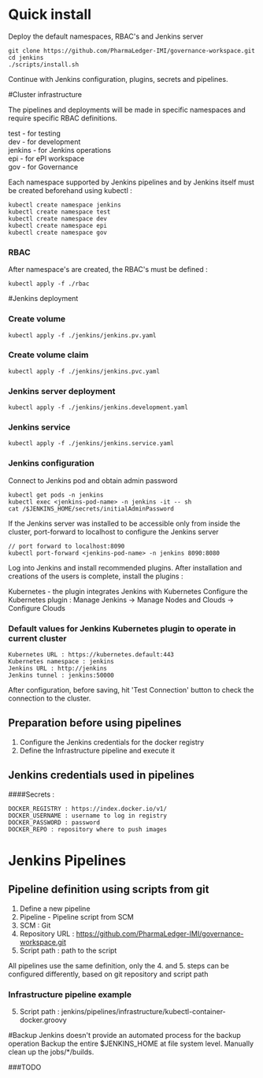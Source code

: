 # Quick install

Deploy the default namespaces, RBAC's and Jenkins server
```shell
git clone https://github.com/PharmaLedger-IMI/governance-workspace.git
cd jenkins
./scripts/install.sh
```

Continue with Jenkins configuration, plugins, secrets and pipelines.


#Cluster infrastructure

The pipelines and deployments will be made in specific namespaces and require specific RBAC definitions.

test - for testing <br/>
dev - for development <br/>
jenkins - for Jenkins operations <br/>
epi - for ePI workspace <br/>
gov - for Governance <br/>

Each namespace supported by Jenkins pipelines and by Jenkins itself must be created beforehand using kubectl :

```shell
kubectl create namespace jenkins
kubectl create namespace test
kubectl create namespace dev
kubectl create namespace epi
kubectl create namespace gov
```

### RBAC
After namespace's are created, the RBAC's must be defined :
```shell
kubectl apply -f ./rbac
```
#Jenkins deployment

### Create volume 
```shell
kubectl apply -f ./jenkins/jenkins.pv.yaml
```
### Create volume claim
```shell
kubectl apply -f ./jenkins/jenkins.pvc.yaml
```
### Jenkins server deployment
```shell
kubectl apply -f ./jenkins/jenkins.development.yaml
```
### Jenkins service
```shell
kubectl apply -f ./jenkins/jenkins.service.yaml
```
### Jenkins configuration

Connect to Jenkins pod and obtain admin password

```shell
kubectl get pods -n jenkins
kubectl exec <jenkins-pod-name> -n jenkins -it -- sh
cat /$JENKINS_HOME/secrets/initialAdminPassword
```
If the Jenkins server was installed to be accessible only from inside the cluster, port-forward to localhost to configure the Jenkins server

```shell
// port forward to localhost:8090
kubectl port-forward <jenkins-pod-name> -n jenkins 8090:8080
```
Log into Jenkins and install recommended plugins. After installation and creations of the users is complete, install the plugins :

Kubernetes - the plugin integrates Jenkins with Kubernetes
Configure the Kubernetes plugin : Manage Jenkins -> Manage Nodes and Clouds -> Configure Clouds

### Default values for Jenkins Kubernetes plugin to operate in current cluster
```
Kubernetes URL : https://kubernetes.default:443
Kubernetes namespace : jenkins
Jenkins URL : http://jenkins
Jenkins tunnel : jenkins:50000 
```

After configuration, before saving, hit 'Test Connection' button to check the connection to the cluster.

## Preparation before using pipelines

1. Configure the Jenkins credentials for the docker registry
2. Define the Infrastructure pipeline and execute it

## Jenkins credentials used in pipelines

####Secrets :
```
DOCKER_REGISTRY : https://index.docker.io/v1/
DOCKER_USERNAME : username to log in registry
DOCKER_PASSWORD : password
DOCKER_REPO : repository where to push images
```

# Jenkins Pipelines

## Pipeline definition using scripts from git

1. Define a new pipeline
2. Pipeline - Pipeline script from SCM
3. SCM : Git
4. Repository URL : https://github.com/PharmaLedger-IMI/governance-workspace.git
5. Script path : path to the script

All pipelines use the same definition, only the 4. and 5. steps can be configured differently, based on git repository and script path 

### Infrastructure pipeline example

5. Script path : jenkins/pipelines/infrastructure/kubectl-container-docker.groovy



#Backup
Jenkins doesn't provide an automated process for the backup operation
Backup the entire $JENKINS_HOME at file system level. Manually clean up the jobs/*/builds.

###TODO
